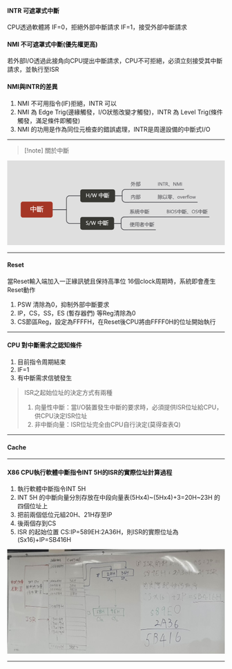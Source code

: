 #### INTR 可遮罩式中斷
CPU透過軟體將
IF=0，拒絕外部中斷請求
IF=1，接受外部中斷請求

#### NMI 不可遮罩式中斷(優先權更高)
若外部I/O透過此接角向CPU提出中斷請求，CPU不可拒絕，必須立刻接受其中斷請求，並執行至ISR

#### NMI與INTR的差異
1. NMI 不可用指令(IF)拒絕，INTR 可以
2. NMI 為 Edge Trig(邊緣觸發，I/O狀態改變才觸發)，INTR 為 Level Trig(條件觸發，滿足條件即觸發)
3. NMI 的功用是作為同位元檢查的錯誤處理，INTR是周邊設備的中斷式I/O

---
>[!note] 關於中斷

![image.png](https://raw.githubusercontent.com/Ash0645/image_remote/main/202305121100767.png?token=AZUUVIYZ3LXOSF6P355YOWLELWV7K)

---
#### Reset
當Reset輸入端加入一正緣訊號且保持高準位
16個clock周期時，系統即會產生Reset動作
1. PSW 清除為0，抑制外部中斷要求
2. IP，CS，SS，ES (暫存器們) 等Reg清除為0
3. CS節區Reg，設定為FFFFH，在Reset後CPU將由FFFF0H的位址開始執行

---
#### CPU 對中斷需求之認知條件
1. 目前指令周期結束
2. IF=1
3. 有中斷需求信號發生
> ISR之起始位址的決定方式有兩種
> 1. 向量性中斷：當I/O裝置發生中斷的要求時，必須提供ISR位址給CPU，供CPU決定ISR位址
> 2. 非中斷向量：ISR位址完全由CPU自行決定(莫得查表Q)

---
#### Cache


---
#### X86 CPU執行軟體中斷指令INT 5H的ISR的實際位址計算過程

1. 執行軟體中斷指令INT 5H
2. INT 5H 的中斷向量分別存放在中段向量表(5Hx4)~(5Hx4)+3=20H~23H 的四個位址上
3. 把前兩個低位元組20H、21H存至IP
4. 後兩個存到CS
5. ISR 的起始位置 CS:IP=589EH:2A36H，則ISR的實際位址為(Sx16)+IP=SB416H

![image.png](https://raw.githubusercontent.com/Ash0645/image_remote/main/202306160023378.png)


---



